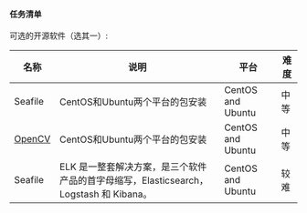 #### 任务清单

可选的开源软件（选其一）:

| 名称     | 说明                           | 平台 |  难度 |
| -------- | ------------------------------ | ---- |---- |
| Seafile | CentOS和Ubuntu两个平台的包安装 | CentOS and Ubuntu |中等 |
| [OpenCV](https://opencv.org/) | CentOS和Ubuntu两个平台的包安装 | CentOS and Ubuntu  | 中等 |
| Seafile |ELK 是一整套解决方案，是三个软件产品的首字母缩写，Elasticsearch，Logstash 和 Kibana。 | CentOS and Ubuntu | 较难 |
